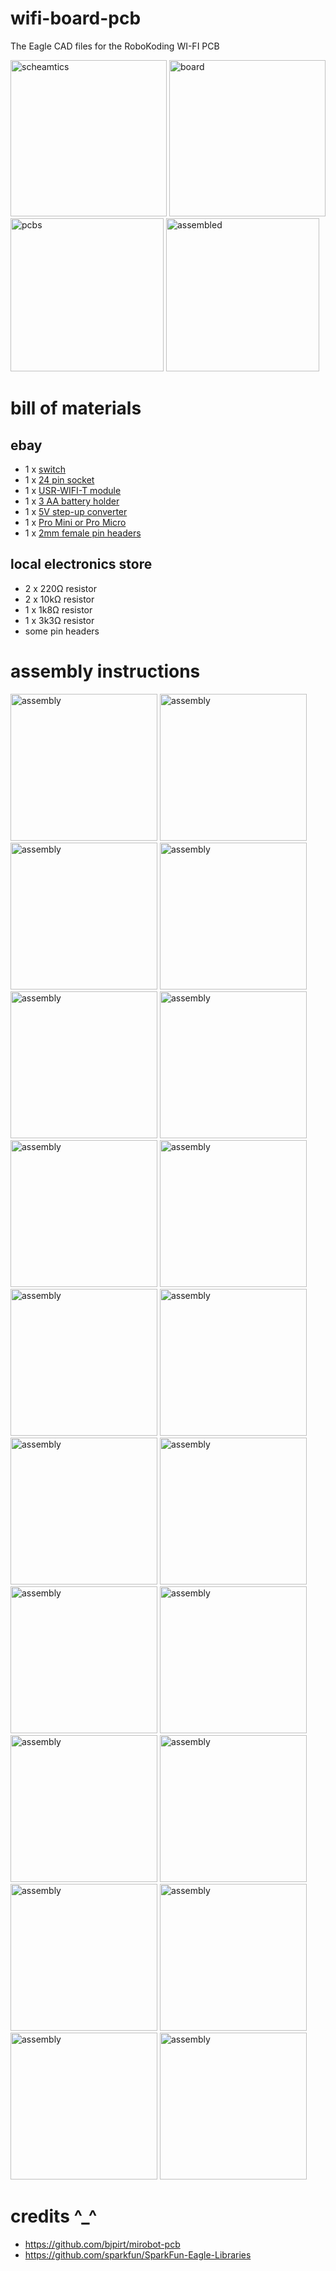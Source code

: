 wifi-board-pcb
==============

The Eagle CAD files for the RoboKoding WI-FI PCB

<img height="250px" src="https://scontent-a.xx.fbcdn.net/hphotos-xfa1/l/t31.0-8/1911033_744753555579882_617911410563203580_o.png" alt="scheamtics">
<img height="250px" src="https://scontent-a.xx.fbcdn.net/hphotos-xap1/v/t1.0-9/10675593_744753562246548_9066968778911001495_n.png?oh=47adae9cc96a6235c9060c4ad4f6b964&oe=54D9BA69" alt="board">
<img height="245px" src="https://lh5.googleusercontent.com/-S1ZMFItLRUU/VKlP2Qt8gbI/AAAAAAAAJyA/RNRSHXsNOFo/w1256-h939-no/wifi.JPG" alt="pcbs">
<img height="245px" src="https://lh6.googleusercontent.com/-2j2UzxWQJAg/VKlQtLg_jiI/AAAAAAAAJyI/geS3OZChEzY/w1000-h667-no/jo.jpg" alt="assembled">

bill of materials
=================
ebay
----
* 1 x [switch](http://www.ebay.com/itm/201095465543)
* 1 x [24 pin socket](http://www.ebay.com/itm/221128614182)
* 1 x [USR-WIFI-T module](http://www.ebay.com/itm/251594619856)
* 1 x [3 AA battery holder](http://www.ebay.com/itm/310602601417)
* 1 x [5V step-up converter](http://www.ebay.com/itm/330846857152)
* 1 x [Pro Mini or Pro Micro](http://www.ebay.com/itm/231368307663)
* 1 x [2mm female pin headers](http://www.ebay.com/itm/181108690201)

local electronics store
-----------------------
* 2 x 220Ω resistor
* 2 x 10kΩ resistor
* 1 x 1k8Ω resistor
* 1 x 3k3Ω resistor
* some pin headers

assembly instructions
=====================
<img height="235px" src="https://lh5.googleusercontent.com/-FnjOeRkDq5Y/VKlUIWROPDI/AAAAAAAAJ1o/IIl1PwkjROE/w500-h334-no/500_step0.JPG" alt="assembly">
<img height="235px" src="https://lh6.googleusercontent.com/-ABPWlJsIZ1c/VKlUA0kt73I/AAAAAAAAJ1g/eJEwkYATU-s/w500-h334-no/500_step1.JPG" alt="assembly">
<img height="235px" src="https://lh6.googleusercontent.com/-unFbT19m51k/VKlUDvfKhlI/AAAAAAAAJ1A/X579EDRljaA/w500-h334-no/500_step2.JPG" alt="assembly">
<img height="235px" src="https://lh3.googleusercontent.com/-2SM-v5g7UsA/VKlUD6g4bJI/AAAAAAAAJ08/LvvDv5e_6DY/w500-h334-no/500_step3.JPG" alt="assembly">
<img height="235px" src="https://lh3.googleusercontent.com/-2SM-v5g7UsA/VKlUD6g4bJI/AAAAAAAAJ08/LvvDv5e_6DY/w500-h334-no/500_step3.JPG" alt="assembly">
<img height="235px" src="https://lh4.googleusercontent.com/-IkpG7IOmMcU/VKlUEBW-yUI/AAAAAAAAJ04/sA8SecWQgLI/w500-h334-no/500_step4.JPG" alt="assembly">
<img height="235px" src="https://lh3.googleusercontent.com/-bWydUBs6Cgw/VKlUEVsW5zI/AAAAAAAAJ0w/k0NbZ3xYzDA/w500-h334-no/500_step5.JPG" alt="assembly">
<img height="235px" src="https://lh6.googleusercontent.com/-fw_OTRh0uIM/VKlUEp14g3I/AAAAAAAAJ0g/bXAnFvwR044/w500-h334-no/500_step6.JPG" alt="assembly">
<img height="235px" src="https://lh6.googleusercontent.com/-QTG7WZC1x2c/VKlUE1GLQVI/AAAAAAAAJ0s/hlH_sHhljys/w500-h334-no/500_step7.JPG" alt="assembly">
<img height="235px" src="https://lh5.googleusercontent.com/-UPrJKTWnZZg/VKlUFBhpAZI/AAAAAAAAJ0o/7M4KHr7RlLo/w500-h334-no/500_step8.JPG" alt="assembly">
<img height="235px" src="https://lh5.googleusercontent.com/-qrmF4iRy1J0/VKlUFXOuSTI/AAAAAAAAJ00/3PN2_HsQLxo/w500-h334-no/500_step9.JPG" alt="assembly">
<img height="235px" src="https://lh6.googleusercontent.com/-t_FAQWn7iXk/VKlUA25nB3I/AAAAAAAAJzg/qpALt8liywk/w500-h334-no/500_step10.JPG" alt="assembly">
<img height="235px" src="https://lh5.googleusercontent.com/-GkeW8bZJT8A/VKlUBYMg9gI/AAAAAAAAJ1c/J0jQP4D25qs/w500-h334-no/500_step11.JPG" alt="assembly">
<img height="235px" src="https://lh6.googleusercontent.com/-FBWHJvHEIJs/VKlUBhnw1nI/AAAAAAAAJ1Y/44H1qtTyj0Q/w500-h334-no/500_step12.JPG" alt="assembly">
<img height="235px" src="https://lh4.googleusercontent.com/-X_AAtIaytTo/VKlUBzjRbEI/AAAAAAAAJ1U/e8MfsLT6SRI/w500-h334-no/500_step13.JPG" alt="assembly">
<img height="235px" src="https://lh3.googleusercontent.com/-DfvpjHnqcz8/VKlUCRgSMvI/AAAAAAAAJz4/SMQ78pL60PU/w500-h334-no/500_step14.JPG" alt="assembly">
<img height="235px" src="https://lh3.googleusercontent.com/-JJOxESxe9vA/VKlUCVoaX-I/AAAAAAAAJ1Q/aILoCpcNZoI/w500-h334-no/500_step15.JPG" alt="assembly">
<img height="235px" src="https://lh6.googleusercontent.com/-RRYEU-t8jMA/VKlUC60jpBI/AAAAAAAAJ1M/aad-8W4K9Hc/w500-h334-no/500_step16.JPG" alt="assembly">
<img height="235px" src="https://lh6.googleusercontent.com/-d0Wdho36s7A/VKlUDCH-nZI/AAAAAAAAJ1I/B5aFSCQ8_zE/w500-h334-no/500_step17.JPG" alt="assembly">
<img height="235px" src="https://lh4.googleusercontent.com/-sowdf2N8CLs/VKlUDOHYhDI/AAAAAAAAJ1E/h1sCihFYWrs/w500-h334-no/500_step18.JPG" alt="assembly">

credits ^_^
===========
* https://github.com/bjpirt/mirobot-pcb
* https://github.com/sparkfun/SparkFun-Eagle-Libraries

